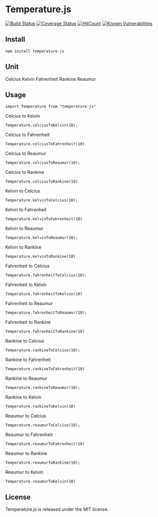 # Temperature.js

[![Build Status](https://travis-ci.org/angelamelinda/temperature.js.svg?branch=master)](https://travis-ci.org/angelamelinda/temperature.js)
[![Coverage Status](https://coveralls.io/repos/github/angelamelinda/temperature.js/badge.svg?branch=master)](https://coveralls.io/github/angelamelinda/temperature.js?branch=master)
[![HitCount](http://hits.dwyl.io/angelamelinda/temperature.js.svg)](http://hits.dwyl.io/angelamelinda/temperature.js)
[![Known Vulnerabilities](https://snyk.io/test/github/angelamelinda/temperature.js/badge.svg?targetFile=package.json)](https://snyk.io/test/github/angelamelinda/temperature.js?targetFile=package.json)

## Install

```
npm install temperature-js
```

## Unit

Celcius
Kelvin
Fahrenheit
Rankine
Reaumur

## Usage

```
import Temperature from "temperature-js"
```

Celcius to Kelvin

```
Temperature.celciusToKelvin(10);
```

Celcius to Fahrenheit

```
Temperature.celciusToFahrenheit(10)
```

Celcius to Reaumur

```
Temperature.celciusToReaumur(10);
```

Celcius to Rankine

```
Temperature.celciusToRankine(10)
```

Kelvin to Celcius

```
Temperature.kelvinToCelcius(10);
```

Kelvin to Fahrenheit

```
Temperature.kelvinToFahrenheit(10)
```

Kelvin to Reaumur

```
Temperature.kelvinToReaumur(10);
```

Kelvin to Rankine

```
Temperature.kelvinToRankine(10)
```

Fahrenheit to Celcius

```
Temperature.fahrenheitToCelcius(10);
```

Fahrenheit to Kelvin

```
Temperature.fahrenheitToKelvin(10)
```

Fahrenheit to Reaumur

```
Temperature.fahrenheitToReaumur(10);
```

Fahrenheit to Rankine

```
Temperature.fahrenheitToRankine(10)
```

Rankine to Celcius

```
Temperature.rankineToCelcius(10);
```

Rankine to Fahrenheit

```
Temperature.rankineToFahrenheit(10)
```

Rankine to Reaumur

```
Temperature.rankineToReaumur(10);
```

Rankine to Kelvin

```
Temperature.rankineToKelvin(10)
```

Reaumur to Celcius

```
Temperature.reaumurToCelcius(10);
```

Reaumur to Fahrenheit

```
Temperature.reaumurToFahrenheit(10)
```

Reaumur to Rankine

```
Temperature.reaumurToRankine(10);
```

Reaumur to Kelvin

```
Temperature.reaumurToKelvin(10)
```

## License

Temperature.js is released under the MIT license.
